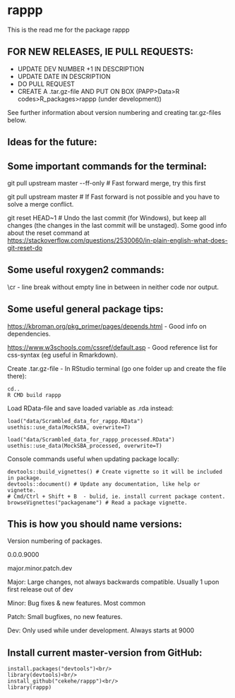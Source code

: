 # rappp

This is the read me for the package rappp

FOR NEW RELEASES, IE PULL REQUESTS:
-----------------------------------
- UPDATE DEV NUMBER +1 IN DESCRIPTION
- UPDATE DATE IN DESCRIPTION
- DO PULL REQUEST
- CREATE A .tar.gz-file AND PUT ON BOX (PAPP>Data>R codes>R_packages>rappp (under development))

See further information about version numbering and creating tar.gz-files below. 

Ideas for the future:
---------------------




Some important commands for the terminal:
-----------------------------------------

git pull upstream master --ff-only # Fast forward merge, try this first

git pull upstream master # If Fast forward is not possible and you have to solve a merge conflict.

git reset HEAD~1 # Undo the last commit (for Windows), but keep all changes (the changes in the last commit will be unstaged).
Some good info about the reset command at https://stackoverflow.com/questions/2530060/in-plain-english-what-does-git-reset-do

Some useful roxygen2 commands:
------------------------------
\\cr - line break without empty line in between in neither code nor output.

Some useful general package tips:
---------------------------------
https://kbroman.org/pkg_primer/pages/depends.html - Good info on dependencies.

https://www.w3schools.com/cssref/default.asp - Good reference list for css-syntax (eg useful in Rmarkdown).

Create .tar.gz-file - In RStudio terminal (go one folder up and create the file there):<br/>
```
cd..
R CMD build rappp
```

Load RData-file and save loaded variable as .rda instead:<br/>
```
load("data/Scrambled_data_for_rappp.RData")
usethis::use_data(MockSBA, overwrite=T)

load("data/Scrambled_data_for_rappp_processed.RData")
usethis::use_data(MockSBA_processed, overwrite=T)
```

Console commands useful when updating package locally:<br/>
```
devtools::build_vignettes() # Create vignette so it will be included in package.
devtools::document() # Update any documentation, like help or vignette.
# Cmd/Ctrl + Shift + B  - bulid, ie. install current package content.
browseVignettes("packagename") # Read a package vignette.
```


This is how you should name versions: 
-------------------------------------

Version numbering of packages. 

0.0.0.9000

major.minor.patch.dev

Major: Large changes, not always backwards compatible. Usually 1 upon first release out of dev

Minor: Bug fixes & new features. Most common

Patch: Small bugfixes, no new features.

Dev: Only used while under development. Always starts at 9000

Install current master-version from GitHub: 
-------------------------------------------
```
install.packages("devtools")<br/>
library(devtools)<br/>
install_github("cekehe/rappp")<br/>
library(rappp)
```
